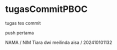 # tugasCommitPBOC
tugas
tes commit

push pertama


NAMA / NIM
Tiara dwi meilinda aisa / 202410101132